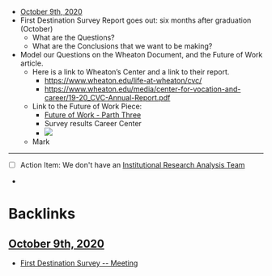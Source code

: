 - [October 9th, 2020](<October 9th, 2020.md>)
- First Destination Survey Report goes out: six months after graduation (October)
    - What are the Questions?
    - What are the Conclusions that we want to be making?
- Model our Questions on the Wheaton Document, and the Future of Work  article.
    - Here is a link to Wheaton’s Center and a link to their report.
        - https://www.wheaton.edu/life-at-wheaton/cvc/
        - https://www.wheaton.edu/media/center-for-vocation-and-career/19-20_CVC-Annual-Report.pdf
    - Link to the Future of Work Piece:
        - [Future of Work - Parth Three](https://www.dropbox.com/s/eom74bccowf3a2i/future-of-work-part-3.pdf?dl=0)
        - Survey results Career Center
        - ![](https://firebasestorage.googleapis.com/v0/b/firescript-577a2.appspot.com/o/imgs%2Fapp%2Fchurchdogmatics%2FTKekctv3hY.png?alt=media&token=1048a844-b28d-49dd-9662-bdba1a5abaef)
    - Mark
- -------
- [ ] Action Item: We don't have an [Institutional Research Analysis Team](<Institutional Research Analysis Team.md>) 
- 

# Backlinks
## [October 9th, 2020](<October 9th, 2020.md>)
- [First Destination Survey -- Meeting](<First Destination Survey -- Meeting.md>)


